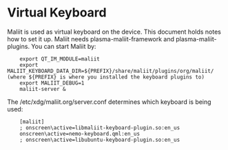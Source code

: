 # Virtual Keyboard

Maliit is used as virtual keyboard on the device. This document holds notes how to set it up.
Maliit needs plasma-maliit-framework and plasma-maliit-plugins. You can start Maliit by:

        export QT_IM_MODULE=maliit
        export MALIIT_KEYBOARD_DATA_DIR=${PREFIX}/share/maliit/plugins/org/maliit/ (where ${PREFIX} is where you installed the keyboard plugins to)
        export MALIIT_DEBUG=1
        maliit-server &

The /etc/xdg/maliit.org/server.conf determines which keyboard is being used:

        [maliit]
        ; onscreen\active=libmaliit-keyboard-plugin.so:en_us
        onscreen\active=nemo-keyboard.qml:en_us
        ; onscreen\active=libubuntu-keyboard-plugin.so:en_us



